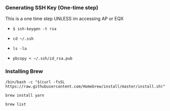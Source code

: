 ### Generating SSH Key (One-time step)
This is a one time step UNLESS im accessing AP or EQX

* `$ ssh-keygen -t rsa`

* `cd ~/.ssh`

* `ls -la`

* `pbcopy < ~/.ssh/id_rsa.pub`

### Installing Brew
`/bin/bash -c "$(curl -fsSL https://raw.githubusercontent.com/Homebrew/install/master/install.sh)"`

`brew install yarn`

`brew list`